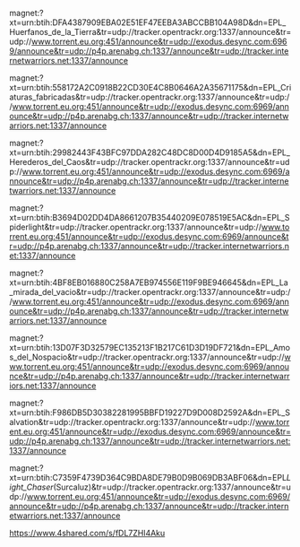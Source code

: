 magnet:?xt=urn:btih:DFA4387909EBA02E51EF47EEBA3ABCCBB104A98D&dn=EPL_Huerfanos_de_la_Tierra&tr=udp://tracker.opentrackr.org:1337/announce&tr=udp://www.torrent.eu.org:451/announce&tr=udp://exodus.desync.com:6969/announce&tr=udp://p4p.arenabg.ch:1337/announce&tr=udp://tracker.internetwarriors.net:1337/announce

magnet:?xt=urn:btih:558172A2C0918B22CD30E4C8B0646A2A35671175&dn=EPL_Criaturas_fabricadas&tr=udp://tracker.opentrackr.org:1337/announce&tr=udp://www.torrent.eu.org:451/announce&tr=udp://exodus.desync.com:6969/announce&tr=udp://p4p.arenabg.ch:1337/announce&tr=udp://tracker.internetwarriors.net:1337/announce

magnet:?xt=urn:btih:29982443F43BFC97DDA282C48DC8D00D4D9185A5&dn=EPL_Herederos_del_Caos&tr=udp://tracker.opentrackr.org:1337/announce&tr=udp://www.torrent.eu.org:451/announce&tr=udp://exodus.desync.com:6969/announce&tr=udp://p4p.arenabg.ch:1337/announce&tr=udp://tracker.internetwarriors.net:1337/announce

magnet:?xt=urn:btih:B3694D02DD4DA8661207B35440209E078519E5AC&dn=EPL_Spiderlight&tr=udp://tracker.opentrackr.org:1337/announce&tr=udp://www.torrent.eu.org:451/announce&tr=udp://exodus.desync.com:6969/announce&tr=udp://p4p.arenabg.ch:1337/announce&tr=udp://tracker.internetwarriors.net:1337/announce

magnet:?xt=urn:btih:4BF8EB016880C258A7EB974556E119F9BE946645&dn=EPL_La_mirada_del_vacio&tr=udp://tracker.opentrackr.org:1337/announce&tr=udp://www.torrent.eu.org:451/announce&tr=udp://exodus.desync.com:6969/announce&tr=udp://p4p.arenabg.ch:1337/announce&tr=udp://tracker.internetwarriors.net:1337/announce

magnet:?xt=urn:btih:13D07F3D32579EC135213F1B217C61D3D19DF721&dn=EPL_Amos_del_Nospacio&tr=udp://tracker.opentrackr.org:1337/announce&tr=udp://www.torrent.eu.org:451/announce&tr=udp://exodus.desync.com:6969/announce&tr=udp://p4p.arenabg.ch:1337/announce&tr=udp://tracker.internetwarriors.net:1337/announce

magnet:?xt=urn:btih:F986DB5D30382281995BBFD19227D9D008D2592A&dn=EPL_Salvation&tr=udp://tracker.opentrackr.org:1337/announce&tr=udp://www.torrent.eu.org:451/announce&tr=udp://exodus.desync.com:6969/announce&tr=udp://p4p.arenabg.ch:1337/announce&tr=udp://tracker.internetwarriors.net:1337/announce

magnet:?xt=urn:btih:C7359F4739D364C9BDA8DE79B0D9B069DB3ABF06&dn=EPL*Light_Chaser*(Surcaluz)&tr=udp://tracker.opentrackr.org:1337/announce&tr=udp://www.torrent.eu.org:451/announce&tr=udp://exodus.desync.com:6969/announce&tr=udp://p4p.arenabg.ch:1337/announce&tr=udp://tracker.internetwarriors.net:1337/announce

https://www.4shared.com/s/fDL7ZHl4Aku
